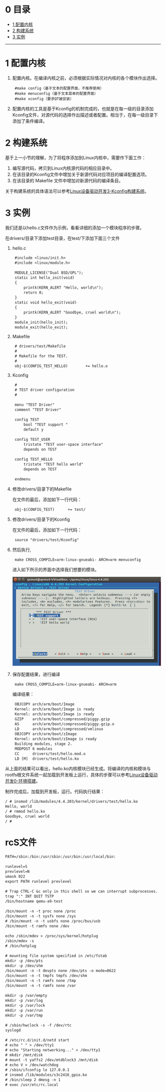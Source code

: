 <h1 id="0">0 目录</h1>

* [1 配置内核](#1)
* [2 构建系统](#2)
* [3 实例](#3)

---

<h1 id="1">1 配置内核</h1>

1. 配置内核。在编译内核之前，必须根据实际情况对内核的各个模块作出选择。

        #make config（基于文本的配置界面，不推荐使用）
        #make menuconfig（基于文本菜单的配置界面）
        #make xconfig（要求QT被安装）

2. 配置内核的工具是基于Kconfig的机制完成的，也就是在每一级的目录添加Kconfig文件，对源代码的选择作出描述或者配置。相当于，在每一级目录下添加了条件编译。

<h1 id="2">2 构建系统</h1>

基于上一小节的理解，为了将程序添加到Linux内核中，需要作下面工作：

1. 编写源代码，拷贝到Linux内核源代码的相应目录中。
2. 在该目录的Kconfig文件中增加关于新源代码对应项目的编译配置选项。
3. 在该目录的 Makefile 文件中增加对新源代码的编译条目。

关于构建系统的具体语法可以参考[Linux设备驱动开发3-Kconfig构建系统]()。

<h1 id="3">3 实例</h1>

我们还是以hello.c文件作为示例，看看详细的添加一个模块程序的步骤。

在drivers/目录下添加test目录，在test/下添加下面三个文件

1. hello.c

        #include <linux/init.h>
        #include <linux/module.h>

        MODULE_LICENSE("Dual BSD/GPL");
        static int hello_init(void)
        {
            printk(KERN_ALERT "Hello, world\n");
            return 0;
        }
        static void hello_exit(void)
        {
            printk(KERN_ALERT "Goodbye, cruel world\n");
        }
        module_init(hello_init);
        module_exit(hello_exit);

2. Makefile

        # drivers/test/Makefile
        #
        # Makefile for the TEST.
        #
        obj-$(CONFIG_TEST_HELLO)        += hello.o

3. Kconfig

        #
        # TEST driver configuration
        #

        menu "TEST Driver"
        comment "TEST Driver"

        config TEST
            bool "TEST support "
            default y

        config TEST_USER
            tristate "TEST user-space interface"
            depends on TEST

        config TEST_HELLO
            tristate "TEST hello world"
            depends on TEST

        endmenu

4. 修改drivers/目录下的Makefile

    在文件的最后，添加如下一行代码：

        obj-$(CONFIG_TEST)      += test/

5. 修改drivers/目录下的Kconfig

    在文件的最后，添加如下一行代码：

        source "drivers/test/Kconfig"

6. 然后执行,

        make CROSS_COMPILE=arm-linux-gnueabi- ARCH=arm menuconfig

    进入如下所示的界面中选择我们想要的模块。

    ![2-1](https://raw.githubusercontent.com/tupelo-shen/my_test/master/doc/linux/qemu/SongBaohua/images/2-1.PNG)

7. 保存配置结果，进行编译

        make CROSS_COMPILE=arm-linux-gnueabi- ARCH=arm

    编译结果：

        OBJCOPY arch/arm/boot/Image
        Kernel: arch/arm/boot/Image is ready
        Kernel: arch/arm/boot/Image is ready
        GZIP    arch/arm/boot/compressed/piggy.gzip
        AS      arch/arm/boot/compressed/piggy.gzip.o
        LD      arch/arm/boot/compressed/vmlinux
        OBJCOPY arch/arm/boot/zImage
        Kernel: arch/arm/boot/zImage is ready
        Building modules, stage 2.
        MODPOST 6 modules
        CC      drivers/test/hello.mod.o
        LD [M]  drivers/test/hello.ko

从上面的结果可以看出，hello.ko内核模块已经生成。将编译的内核和模块与rootfs根文件系统一起加载到开发板上运行，具体的步骤可以参考[Linux设备驱动开发0-环境搭建]()。

制作完成后，加载到开发板，运行。代码执行结果：

    / # insmod /lib/modules/4.4.203/kernel/drivers/test/hello.ko
    Hello, world
    / # rmmod hello.ko
    Goodbye, cruel world
    / #

# rcS文件

    PATH=/sbin:/bin:/usr/sbin:/usr/bin:/usr/local/bin:

    runlevel=S
    prevlevel=N
    umask 022
    export PATH runlevel prevlevel

    # Trap CTRL-C &c only in this shell so we can interrupt subprocesses.
    trap ":" INT QUIT TSTP
    /bin/hostname qemu-a9-test

    /bin/mount -n -t proc none /proc
    /bin/mount -n -t sysfs none /sys
    # /bin/mount -n -t usbfs none /proc/bus/usb
    /bin/mount -t ramfs none /dev

    echo /sbin/mdev > /proc/sys/kernel/hotplug
    /sbin/mdev -s
    # /bin/hotplug

    # mounting file system specified in /etc/fstab
    mkdir -p /dev/pts
    mkdir -p /dev/shm
    /bin/mount -n -t devpts none /dev/pts -o mode=0622
    /bin/mount -n -t tmpfs tmpfs /dev/shm
    /bin/mount -n -t ramfs none /tmp
    /bin/mount -n -t ramfs none /var

    mkdir -p /var/empty
    mkdir -p /var/log
    mkdir -p /var/lock
    mkdir -p /var/run
    mkdir -p /var/tmp

    # /sbin/hwclock -s -f /dev/rtc
    syslogd

    # /etc/rc.d/init.d/netd start
    # echo " " > /dev/tty1
    # echo "Starting networking..." > /dev/tty1
    # mkdir /mnt/disk
    # mount -t yaffs2 /dev/mtdblock3 /mnt/disk
    # echo V > /dev/watchdog
    # /sbin/ifconfig lo 127.0.0.1
    # insmod /lib/modules/s3c2416_gpio.ko
    # /bin/sleep 2 dmesg -n 1
    # exec /usr/etc/rc.local

